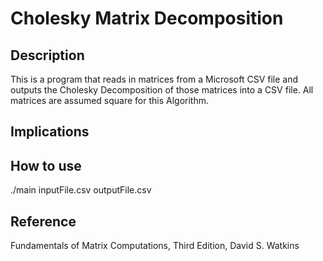 # Cholesky Matrix Decomposition

## Description
This is a program that reads in matrices from a Microsoft CSV file 
and outputs the Cholesky Decomposition of those matrices into a CSV file.
 All matrices are assumed square for this Algorithm.
 
## Implications

## How to use
./main inputFile.csv outputFile.csv

## Reference
Fundamentals of Matrix Computations,
Third Edition,
David S. Watkins
